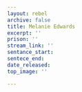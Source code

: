 ```yaml
---
layout: rebel
archive: false
title: Melanie Edwards
excerpt: ''
prison: ''
stream_link: ''
sentance_start: 
sentece_end: 
date_released: 
top_image: ''

---
```

